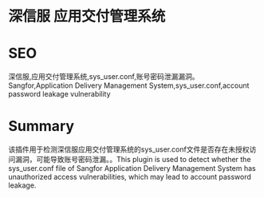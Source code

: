 # 深信服 应用交付管理系统
# SEO
深信服,应用交付管理系统,sys_user.conf,账号密码泄漏漏洞。Sangfor,Application Delivery Management System,sys_user.conf,account password leakage vulnerability
# Summary
该插件用于检测深信服应用交付管理系统的sys_user.conf文件是否存在未授权访问漏洞，可能导致账号密码泄漏。。This plugin is used to detect whether the sys_user.conf file of Sangfor Application Delivery Management System has unauthorized access vulnerabilities, which may lead to account password leakage.
